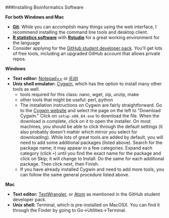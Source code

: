 ###Installing Bioinformatics Software

**For both Windows and Mac**

* [**Git**](https://help.github.com): While you can accomplish many things using the web interface, I recommend installing the command line tools and desktop client.
* [**R statistics software**](http://cran.revolutionanalytics.com) with [**Rstudio**](http://www.rstudio.com) for a great working environment for the language
* Consider applying for the [GitHub student developer pack](https://education.github.com). You'll get lots of free tools, including an upgraded GitHub account that allows private repos.


**Windows**

* **Text editor:** [Notepad++](http://notepad-plus-plus.org) or [jEdit](http://www.jedit.org)
* **Unix shell emulator:** [Cygwin](https://www.cygwin.com), which has the option to install many other tools as well. 
  * tools required for this class: nano, wget, zip, unzip, make
  * other tools that might be useful: perl, python
  * The installation instructions on Cygwin are fairly straightforward. Go to the [Cygwin website](https://www.cygwin.com) and select the page on the left to "Download Cygwin." Click on `setup-x86_64.exe` to download the file. When the download is complete, click on it to open the installer. On most machines, you should be able to click through the default settings (it also probably doesn't matter which mirror you select for downloading). While lots of great tools are added by default, you will need to add some additional packages (listed above). Search for the package name; it may appear in a few categories. Expand each category (click `+`) until you find the exact name for the package and click on Skip; it will change to Install. Do the same for each additional package. Then click next, then Finish. 
  * If you have already installed Cygwin and need to add more tools, you can follow the same general procedure listed above.


**Mac**

* **Text editor:** [TextWrangler](http://www.barebones.com/products/textwrangler/), or [Atom](https://atom.io) as mentioned in the GitHub student developer pack.
* **Unix shell:** Terminal, which is pre-installed on MacOSX. You can find it through the Finder by going to Go->Utilities->Terminal.
